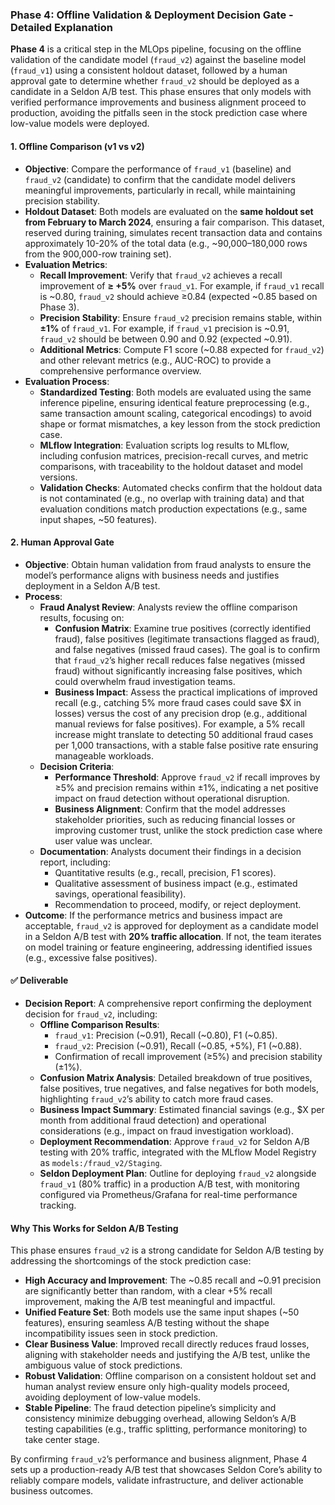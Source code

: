 ### Phase 4: Offline Validation & Deployment Decision Gate - Detailed Explanation

**Phase 4** is a critical step in the MLOps pipeline, focusing on the offline validation of the candidate model (`fraud_v2`) against the baseline model (`fraud_v1`) using a consistent holdout dataset, followed by a human approval gate to determine whether `fraud_v2` should be deployed as a candidate in a Seldon A/B test. This phase ensures that only models with verified performance improvements and business alignment proceed to production, avoiding the pitfalls seen in the stock prediction case where low-value models were deployed.

#### 1. Offline Comparison (v1 vs v2)
- **Objective**: Compare the performance of `fraud_v1` (baseline) and `fraud_v2` (candidate) to confirm that the candidate model delivers meaningful improvements, particularly in recall, while maintaining precision stability.
- **Holdout Dataset**: Both models are evaluated on the **same holdout set from February to March 2024**, ensuring a fair comparison. This dataset, reserved during training, simulates recent transaction data and contains approximately 10-20% of the total data (e.g., ~90,000–180,000 rows from the 900,000-row training set).
- **Evaluation Metrics**:
  - **Recall Improvement**: Verify that `fraud_v2` achieves a recall improvement of **≥ +5%** over `fraud_v1`. For example, if `fraud_v1` recall is ~0.80, `fraud_v2` should achieve ≥0.84 (expected ~0.85 based on Phase 3).
  - **Precision Stability**: Ensure `fraud_v2` precision remains stable, within **±1%** of `fraud_v1`. For example, if `fraud_v1` precision is ~0.91, `fraud_v2` should be between 0.90 and 0.92 (expected ~0.91).
  - **Additional Metrics**: Compute F1 score (~0.88 expected for `fraud_v2`) and other relevant metrics (e.g., AUC-ROC) to provide a comprehensive performance overview.
- **Evaluation Process**:
  - **Standardized Testing**: Both models are evaluated using the same inference pipeline, ensuring identical feature preprocessing (e.g., same transaction amount scaling, categorical encodings) to avoid shape or format mismatches, a key lesson from the stock prediction case.
  - **MLflow Integration**: Evaluation scripts log results to MLflow, including confusion matrices, precision-recall curves, and metric comparisons, with traceability to the holdout dataset and model versions.
  - **Validation Checks**: Automated checks confirm that the holdout data is not contaminated (e.g., no overlap with training data) and that evaluation conditions match production expectations (e.g., same input shapes, ~50 features).

#### 2. Human Approval Gate
- **Objective**: Obtain human validation from fraud analysts to ensure the model’s performance aligns with business needs and justifies deployment in a Seldon A/B test.
- **Process**:
  - **Fraud Analyst Review**: Analysts review the offline comparison results, focusing on:
    - **Confusion Matrix**: Examine true positives (correctly identified fraud), false positives (legitimate transactions flagged as fraud), and false negatives (missed fraud cases). The goal is to confirm that `fraud_v2`’s higher recall reduces false negatives (missed fraud) without significantly increasing false positives, which could overwhelm fraud investigation teams.
    - **Business Impact**: Assess the practical implications of improved recall (e.g., catching 5% more fraud cases could save $X in losses) versus the cost of any precision drop (e.g., additional manual reviews for false positives). For example, a 5% recall increase might translate to detecting 50 additional fraud cases per 1,000 transactions, with a stable false positive rate ensuring manageable workloads.
  - **Decision Criteria**:
    - **Performance Threshold**: Approve `fraud_v2` if recall improves by ≥5% and precision remains within ±1%, indicating a net positive impact on fraud detection without operational disruption.
    - **Business Alignment**: Confirm that the model addresses stakeholder priorities, such as reducing financial losses or improving customer trust, unlike the stock prediction case where user value was unclear.
  - **Documentation**: Analysts document their findings in a decision report, including:
    - Quantitative results (e.g., recall, precision, F1 scores).
    - Qualitative assessment of business impact (e.g., estimated savings, operational feasibility).
    - Recommendation to proceed, modify, or reject deployment.
- **Outcome**: If the performance metrics and business impact are acceptable, `fraud_v2` is approved for deployment as a candidate model in a Seldon A/B test with **20% traffic allocation**. If not, the team iterates on model training or feature engineering, addressing identified issues (e.g., excessive false positives).

#### ✅ Deliverable
- **Decision Report**: A comprehensive report confirming the deployment decision for `fraud_v2`, including:
  - **Offline Comparison Results**:
    - `fraud_v1`: Precision (~0.91), Recall (~0.80), F1 (~0.85).
    - `fraud_v2`: Precision (~0.91), Recall (~0.85, +5%), F1 (~0.88).
    - Confirmation of recall improvement (≥5%) and precision stability (±1%).
  - **Confusion Matrix Analysis**: Detailed breakdown of true positives, false positives, true negatives, and false negatives for both models, highlighting `fraud_v2`’s ability to catch more fraud cases.
  - **Business Impact Summary**: Estimated financial savings (e.g., $X per month from additional fraud detection) and operational considerations (e.g., impact on fraud investigation workload).
  - **Deployment Recommendation**: Approve `fraud_v2` for Seldon A/B testing with 20% traffic, integrated with the MLflow Model Registry as `models:/fraud_v2/Staging`.
  - **Seldon Deployment Plan**: Outline for deploying `fraud_v2` alongside `fraud_v1` (80% traffic) in a production A/B test, with monitoring configured via Prometheus/Grafana for real-time performance tracking.

#### Why This Works for Seldon A/B Testing
This phase ensures `fraud_v2` is a strong candidate for Seldon A/B testing by addressing the shortcomings of the stock prediction case:
- **High Accuracy and Improvement**: The ~0.85 recall and ~0.91 precision are significantly better than random, with a clear +5% recall improvement, making the A/B test meaningful and impactful.
- **Unified Feature Set**: Both models use the same input shapes (~50 features), ensuring seamless A/B testing without the shape incompatibility issues seen in stock prediction.
- **Clear Business Value**: Improved recall directly reduces fraud losses, aligning with stakeholder needs and justifying the A/B test, unlike the ambiguous value of stock predictions.
- **Robust Validation**: Offline comparison on a consistent holdout set and human analyst review ensure only high-quality models proceed, avoiding deployment of low-value models.
- **Stable Pipeline**: The fraud detection pipeline’s simplicity and consistency minimize debugging overhead, allowing Seldon’s A/B testing capabilities (e.g., traffic splitting, performance monitoring) to take center stage.

By confirming `fraud_v2`’s performance and business alignment, Phase 4 sets up a production-ready A/B test that showcases Seldon Core’s ability to reliably compare models, validate infrastructure, and deliver actionable business outcomes.